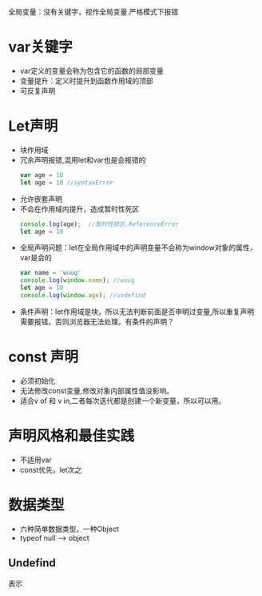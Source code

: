 全局变量：没有关键字，视作全局变量.严格模式下报错
# var关键字
+ var定义的变量会称为包含它的函数的局部变量
+ 变量提升：定义时提升到函数作用域的顶部
+ 可反复声明
# Let声明
+ 块作用域
+ 冗余声明报错,混用let和var也是会报错的
  ``` js
  var age = 10
  let age = 10 //syntaxError
  ```
+ 允许嵌套声明
+ 不会在作用域内提升，造成暂时性死区 
  ``` js
  console.log(age);  //暂时性锁区,ReferenceError
  let age = 10
  ```
+ 全局声明问题：let在全局作用域中的声明变量不会称为window对象的属性，var是会的
  ``` js
  var name = 'wuug'
  console.log(window.name); //wuug
  let age = 10
  console.log(window.age); //undefind
  ```
+ 条件声明：let作用域是块，所以无法判断前面是否申明过变量,所以重复声明需要报错。否则浏览器无法处理。有条件的声明？
# const 声明
+ 必须初始化
+ 无法修改const变量,修改对象内部属性值没影响。
+ 适合v of 和 v in,二者每次迭代都是创建一个新变量，所以可以用。
# 声明风格和最佳实践
+ 不适用var
+ const优先，let次之
# 数据类型
+ 六种简单数据类型，一种Object
+ typeof null --> object
## Undefind
表示